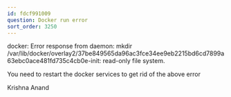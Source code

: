 ```yaml
---
id: fdcf991009
question: Docker run error
sort_order: 3250
---
```


docker: Error response from daemon: mkdir /var/lib/docker/overlay2/37be849565da96ac3fce34ee9eb2215bd6cd7899a63ebc0ace481fd735c4cb0e-init: read-only file system.

You need to restart the docker services to get rid of the above error

Krishna Anand


